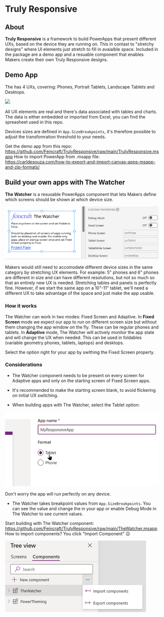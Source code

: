 # Truly Responsive
## About
**Truly Responsive** is a framework to build PowerApps that present different UXs, based on the device they are running on. This in contast to "stretchy designs" where UI elements just stretch to fill in avaialble space.
Included in the package are a demo app and a resuable component that enables Makers create their own Truly Responsive designs.

## Demo App
The has 4 UXs, covering: Phones, Portrait Tablets, Landscape Tablets and Desktops.

![](https://github.com/Feincraft/TrulyResponsive/blob/main/TrulyResponsive%20O110.gif?raw=true)

All UX elements are real and there's data associated with tables and charts.
The data is either embedded or imported from Excel, you can find the spreasheet used in this repo.

Devices sizes are defined in `App.SizeBreakpoints`, it's therefore possible to adjust the transfomration threshold to your needs.

Get the demo app from this repo: https://github.com/Feincraft/TrulyResponsive/raw/main/TrulyResponsive.msapp
How to import PowerApp from .msapp file: https://carldesouza.com/how-to-export-and-import-canvas-apps-msapp-and-zip-formats/

## Build your own apps with The Watcher
**The Watcher** is a resusable PowerApps component that lets Makers define which screens should be shown at which device size.

![](https://github.com/Feincraft/TrulyResponsive/blob/main/TR%20Properties.png?raw=true)

Makers would still need to accomodate different device sizes in the same category by stretching UX elements. For example: 5" phones and 6" phones are different in size and can have different resolutions, but not so much so that an entirely new UX is needed. Stretching tables and panels is perfectly fine. However, if we start the same app on a 10"-11" tablet, we'll need a different UX to take advantage of the space and just make the app usable.

### How it works
The Watcher can work in two modes: Fixed Screen and Adaptive.
In **Fixed Screen** mode we expect our app to run on different screen size but without them changing the app window on the fly. These can be regular phones and tablets.
In **Adaptive** mode, The Watcher will actively monitor the app state and will change the UX when needed.
This can be used in foldables (variable geometry phones, tablets, laptops) and desktops.

Select the option right for your app by swithing the Fixed Screen property.

### Considerations

- The Watcher component needs to be present on every screen for Adaptive apps and only on the starting screen of Fixed Screen apps.

- It's recommended to make the starting screen blank, to avoid flickering on initial UX switching.

- When building apps with The Watcher, select the Tablet option:

![](https://github.com/Feincraft/TrulyResponsive/blob/main/AppCreate.png?raw=true)

Don't worry the app will run perfectly on any device.

- The Watcher takes breakpoint values from `App.SizeBreakpoints`. You can see the value and change the in your app or enable Debug Mode in The Watcher to see current values.

Start building with The Watcher component: https://github.com/Feincraft/TrulyResponsive/raw/main/TheWatcher.msapp
How to import components? You click "Import Component" 😉

![](https://github.com/Feincraft/TrulyResponsive/blob/main/ImportComponent.png?raw=true)
